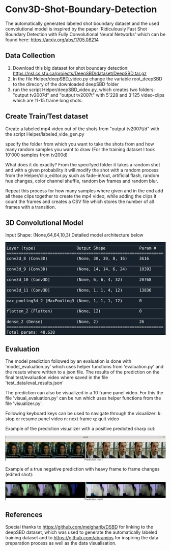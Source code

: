 # Conv3D-Shot-Boundary-Detection
The automatically generated labeled shot boundary dataset and the used convolutional model is inspired by the paper 'Ridiculously Fast Shot Boundary Detection with Fully Convolutional Neural Networks' which can be found here: https://arxiv.org/abs/1705.08214

## Data Collection
1. Download this big dataset for shot boundary detection:  https://nsl.cs.sfu.ca/projects/DeepSBD/dataset/DeepSBD.tar.gz
2. In the file Helper/deepSBD_video.py change the variable root_deepSBD to the direcory of the downloaded deepSBD folder
3. run the script Helper/deepSBD_video.py, which creates two folders:  "output tv2007d" and "output tv2007t" with 5'228 and 3'125 video-clips which are 11-15 frame long shots.

## Create Train/Test dataset
Create a labeled mp4 video out of the shots from "output tv2007t/d" with the script Helper/labeled_vide_gen.py

specify the folder from which you want to take the shots from and how many random samples you want to draw
(For the training dataset I took 10'000 samples from tv200d)

What does it do exactly?
From the specifyed folder it takes a random shot and with a given probability it will modify the shot with a random process from the Helper/clip_editor.py such as fade-in/out, artificial flash, random hue changes, color channel shuffle, random bw frames and random blur.

Repeat this process for how many samples where given and in the end add all these clips together to create the mp4 video, while adding the clips it count the frames and creates a CSV file which stores the number of all frames with a transition.

## 3D Convolutional Model
Input Shape: (None,64,64,10,3)
Detailed model architecture below

![](https://github.com/JoelLeupp/Conv3D-Shot-Boundary-Detection/blob/master/model.png)

## Evaluation
The model prediction followed by an evaluation is done with 'model_evaluation.py' which uses helper functions from 'evaluation.py' and the resuts where written to a json file. The results of the prediction on the final test/evaluation video where saved in the file 'test_data/eval_results.json'

The prediction can also be visualized in a 10 frame panel video. For this the file 'visual_evaluation.py' can be run which uses helper functions from the file 'visualizer.py'.

Following keyboard keys can be used to navigate through the visualizer:
    k: stop or resume panel video
    n: next frame 
    q: quit video 

Example of the prediction visualizer with a positive predicted sharp cut:

![](https://github.com/JoelLeupp/Conv3D-Shot-Boundary-Detection/blob/master/panel_prediction.png)

Example of a true negative prediction with heavy frame to frame changes (edited shot):

![](https://github.com/JoelLeupp/Conv3D-Shot-Boundary-Detection/blob/master/panel_no_prediction.png)

## References 
Special thanks to https://github.com/melgharib/DSBD for linking to the deepSBD dataset, which was used to generate the automatically labeled training dataset and to https://github.com/abramjos for inspiring the data preparation process as well as the data visualisation.








